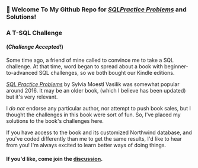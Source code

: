 ### 👋  Welcome To My Github Repo for <a href="https://github.com/curtild/SQLPractice/tree/main/SQLPracticeProblems_Solutions"><em>SQLPractice Problems</em></a> and Solutions!

### A T-SQL Challenge
#### (<em>Challenge Accepted!</em>) 
Some time ago, a friend of mine called to convince me to take a SQL challenge. At that time, word began to spread about a book with beginner-to-advanced SQL challenges, so we both bought our Kindle editions. 

<a href="https://www.amazon.com/SQL-Practice-Problems-learn-doing-ebook/dp/B01N41VQFO/ref=sr_1_1_sspa?crid=1PSMYRXQL9HOJ&dchild=1&keywords=sql+practice+problems&qid=1621158571&sprefix=sql+prac%2Caps%2C228&sr=8-1-spons&psc=1&spLa=ZW5jcnlwdGVkUXVhbGlmaWVyPUEzSkJMMjFBMlM3UFNDJmVuY3J5cHRlZElkPUEwNzAzNzM4QVQwNUI3WFdZQU81JmVuY3J5cHRlZEFkSWQ9QTAyNzUyNTAyVkkzNlVNMlNOSlpRJndpZGdldE5hbWU9c3BfYXRmJmFjdGlvbj1jbGlja1JlZGlyZWN0JmRvTm90TG9nQ2xpY2s9dHJ1ZQ=="><em>SQL Practice Problems</em></a> by Sylvia Moestl Vasilik was somewhat popular around 2016.  It may be an older book, (which I believe has been updated) but it's very relevant.

I <em> do not</em> endorse any particular author, nor attempt to push book sales, but I thought the challenges in this book were sort of fun. So, I've placed my solutions to the book's challenges here. 

If you have access to the book and its customized Northwind database, and you've coded differently than me to get the same results, I'd like to hear from you! I'm always excited to learn better ways of doing things. 

#### If you'd like, come join the <a href="https://github.com/curtild/SQLPractice/discussions/2">discussion</a>.
